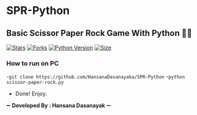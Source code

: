 # SPR-Python
## Basic Scissor Paper Rock Game With Python 🐍😅
[![Stars](https://img.shields.io/github/stars/HansanaDasanayaka/SPR-Python?style=flat-square&color=green)](https://github.com/HansanaDasanayaka/SPR-Python)
[![Forks](https://img.shields.io/github/forks/HansanaDasanayaka/SPR-Python?style=flat-square&color=green)](https://github.com/HansanaDasanayaka/SPR-Python/fork)
[![Python Version](https://img.shields.io/badge/Python-v3.9-blue)](https://www.python.org/)
[![Size](https://img.shields.io/github/repo-size/HansanaDasanayaka/SPR-Python?style=flat-square&color=green)](https://github.com/HansanaDasanayaka/SPR-Python)

### How to run on PC

-`git clone https://github.com/HansanaDasanayaka/SPR-Python`
-`python scissor-paper-rock.py`
- Done! Enjoy.


➖ **Developed By : Hansana Dasanayak** ➖
